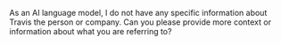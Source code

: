 As an AI language model, I do not have any specific information about Travis the person or company. Can you please provide more context or information about what you are referring to?
